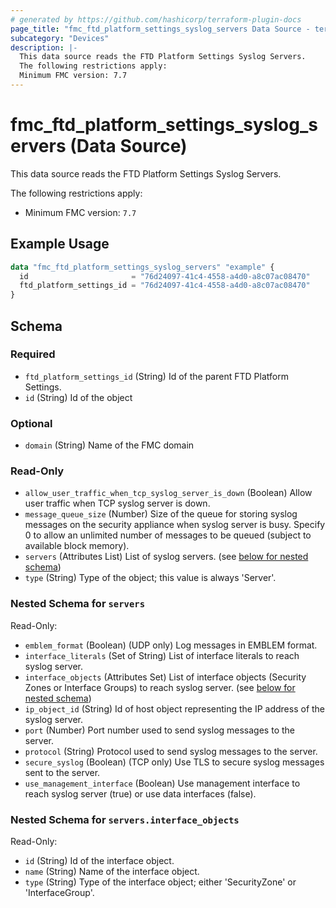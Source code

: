 ```yaml
---
# generated by https://github.com/hashicorp/terraform-plugin-docs
page_title: "fmc_ftd_platform_settings_syslog_servers Data Source - terraform-provider-fmc"
subcategory: "Devices"
description: |-
  This data source reads the FTD Platform Settings Syslog Servers.
  The following restrictions apply:
  Minimum FMC version: 7.7
---
```


# fmc_ftd_platform_settings_syslog_servers (Data Source)

This data source reads the FTD Platform Settings Syslog Servers.

The following restrictions apply:
  - Minimum FMC version: `7.7`

## Example Usage

```terraform
data "fmc_ftd_platform_settings_syslog_servers" "example" {
  id                       = "76d24097-41c4-4558-a4d0-a8c07ac08470"
  ftd_platform_settings_id = "76d24097-41c4-4558-a4d0-a8c07ac08470"
}
```

<!-- schema generated by tfplugindocs -->
## Schema

### Required

- `ftd_platform_settings_id` (String) Id of the parent FTD Platform Settings.
- `id` (String) Id of the object

### Optional

- `domain` (String) Name of the FMC domain

### Read-Only

- `allow_user_traffic_when_tcp_syslog_server_is_down` (Boolean) Allow user traffic when TCP syslog server is down.
- `message_queue_size` (Number) Size of the queue for storing syslog messages on the security appliance when syslog server is busy. Specify 0 to allow an unlimited number of messages to be queued (subject to available block memory).
- `servers` (Attributes List) List of syslog servers. (see [below for nested schema](#nestedatt--servers))
- `type` (String) Type of the object; this value is always 'Server'.

<a id="nestedatt--servers"></a>
### Nested Schema for `servers`

Read-Only:

- `emblem_format` (Boolean) (UDP only) Log messages in EMBLEM format.
- `interface_literals` (Set of String) List of interface literals to reach syslog server.
- `interface_objects` (Attributes Set) List of interface objects (Security Zones or Interface Groups) to reach syslog server. (see [below for nested schema](#nestedatt--servers--interface_objects))
- `ip_object_id` (String) Id of host object representing the IP address of the syslog server.
- `port` (Number) Port number used to send syslog messages to the server.
- `protocol` (String) Protocol used to send syslog messages to the server.
- `secure_syslog` (Boolean) (TCP only) Use TLS to secure syslog messages sent to the server.
- `use_management_interface` (Boolean) Use management interface to reach syslog server (true) or use data interfaces (false).

<a id="nestedatt--servers--interface_objects"></a>
### Nested Schema for `servers.interface_objects`

Read-Only:

- `id` (String) Id of the interface object.
- `name` (String) Name of the interface object.
- `type` (String) Type of the interface object; either 'SecurityZone' or 'InterfaceGroup'.
